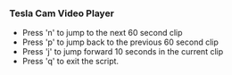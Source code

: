 ### Tesla Cam Video Player


- Press 'n' to jump to the next 60 second clip
- Press 'p' to jump back to the previous 60 second clip
- Press 'j' to jump forward 10 seconds in the current clip
- Press 'q' to exit the script.
